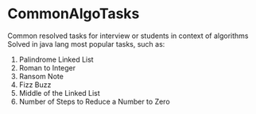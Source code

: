 # CommonAlgoTasks
Common resolved tasks for interview or students in context of algorithms
Solved in java lang most popular tasks, such as:
 1. Palindrome Linked List
 2. Roman to Integer
 3. Ransom Note
 4. Fizz Buzz
 5. Middle of the Linked List
 6. Number of Steps to Reduce a Number to Zero
